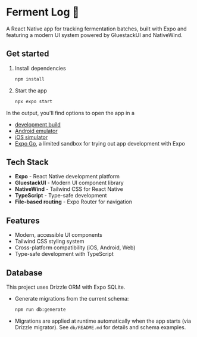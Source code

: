 # Ferment Log 🍷

A React Native app for tracking fermentation batches, built with Expo and featuring a modern UI system powered by GluestackUI and NativeWind.

## Get started

1. Install dependencies

   ```bash
   npm install
   ```

2. Start the app

   ```bash
   npx expo start
   ```

In the output, you'll find options to open the app in a

- [development build](https://docs.expo.dev/develop/development-builds/introduction/)
- [Android emulator](https://docs.expo.dev/workflow/android-studio-emulator/)
- [iOS simulator](https://docs.expo.dev/workflow/ios-simulator/)
- [Expo Go](https://expo.dev/go), a limited sandbox for trying out app development with Expo

## Tech Stack

- **Expo** - React Native development platform
- **GluestackUI** - Modern UI component library
- **NativeWind** - Tailwind CSS for React Native
- **TypeScript** - Type-safe development
- **File-based routing** - Expo Router for navigation

## Features

- Modern, accessible UI components
- Tailwind CSS styling system
- Cross-platform compatibility (iOS, Android, Web)
- Type-safe development with TypeScript

## Database

This project uses Drizzle ORM with Expo SQLite.

- Generate migrations from the current schema:

  ```bash
  npm run db:generate
  ```

- Migrations are applied at runtime automatically when the app starts (via Drizzle migrator). See `db/README.md` for details and schema examples.

